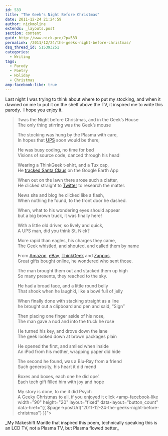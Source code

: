 ```yaml
---
id: 533
title: "The Geek's Night Before Christmas"
date: 2011-12-24 21:24:59
author: nickmoline
extends: _layouts.post
section: content
guid: http://www.nick.pro/?p=533
permalink: /2011/12/24/the-geeks-night-before-christmas/
dsq_thread_id: 515393251
categories:
  - Writing
tags:
  - Parody
  - Poetry
  - Holiday
  - Christmas
amp-facebook-like: true
---
```

Last night I was trying to think about where to put my stocking, and when it dawned on me to put it on the shelf above the TV, it inspired me to write this parody.  I hope you enjoy it.

<!--more-->

> Twas the Night before Christmas, and in the Geek&#8217;s House  
> The only thing stirring was the Geek&#8217;s mouse
>
> The stocking was hung by the Plasma with care,  
> In hopes that [UPS](http://www.ups.com/) soon would be there;
> 
> He was busy coding, no time for bed  
> Visions of source code, danced through his head
> 
> Wearing a ThinkGeek t-shirt, and a Tux cap,  
> He [tracked Santa Claus](http://www.noradsanta.org/) on the Google Earth App
> 
> When out on the lawn there arose such a clatter,  
> He clicked straight to [Twitter](http://www.twitter.com/) to research the matter.
> 
> News site and blog he clicked like a flash,  
> When nothing he found, to the front door he dashed.
> 
> When, what to his wondering eyes should appear  
> but a big brown truck, it was finally here!  
> 
> With a little old driver, so lively and quick,  
> A UPS man, did you think St. Nick?
> 
> More rapid than eagles, his charges they came,  
> The Geek whistled, and shouted, and called them by name
> 
> From [Amazon](http://www.amazon.com/?&tag=capslog-20&camp=211493&creative=379973&linkCode=ez&adid=1PRSNK7GXJ04D1CX9FWZ&), [eBay](http://www.ebay.com/), [ThinkGeek](http://www.thinkgeek.com/) and [Zappos](http://www.zappos.com/),  
> Great gifts bought online, he wondered who sent those.
> 
> The man brought them out and stacked them up high  
> So many presents, they reached to the sky.
> 
> He had a broad face, and a little round belly  
> That shook when he laugh&#8217;d, like a bowl full of jelly
> 
> When finally done with stacking straight as a line  
> he brought out a clipboard and pen and said, &#8220;Sign&#8221;
> 
> Then placing one finger aside of his nose,  
> The man gave a nod and into the truck he rose
> 
> He turned his key, and drove down the lane  
> The geek looked down at brown packages plain
> 
> He opened the first, and smiled when inside  
> An iPod from his mother, wrapping paper did hide
> 
> The second he found, was a Blu-Ray from a friend  
> Such generosity, his heart it did mend
> 
> Boxes and boxes, each one he did ope&#8217;.  
> Each tech gift filled him with joy and hope
> 
> My story is done, to me it did Psych  
> A Geeky Christmas to all, if you enjoyed it click <amp-facebook-like width="90" height="20" layout="fixed" data-layout="button_count" data-href="{{ $page->postUrl("2011-12-24-the-geeks-night-before-christmas") }}"></amp-facebook-like>

<amp-img src="{{ $page->baseUrl }}/wp-content/uploads/sites/4/2011/12/IMAG0124.webp" alt="TV Fireplace with 'Mantle' Shelf" title="TV Fireplace with 'Mantle' Shelf" width="1152" height="2048" layout="responsive" lightbox>
  <amp-img fallback src="{{ $page->baseUrl }}/wp-content/uploads/sites/4/2011/12/IMAG0124.jpg" alt="TV Fireplace with 'Mantle' Shelf" title="TV Fireplace with 'Mantle' Shelf" width="1152" height="2048" layout="responsive" lightbox>
</amp-img>  
_My Makeshift Mantle that inspired this poem, technically speaking this is an LCD TV, not a Plasma TV, but Plasma flowed better_
